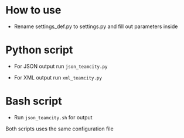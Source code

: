 # How to use

 - Rename settings_def.py to settings.py and fill out parameters inside
 
# Python script
 
 - For JSON output run `json_teamcity.py`
 
 - For XML output run `xml_teamcity.py`
 
# Bash script
 
 - Run `json_teamcity.sh` for output
 
 
 Both scripts uses the same configuration file
